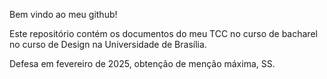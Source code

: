 Bem vindo ao meu github!

Este repositório contém os documentos do meu TCC no curso de bacharel no curso de Design na Universidade de Brasília.

Defesa em fevereiro de 2025, obtenção de menção máxima, SS.
